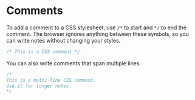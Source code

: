 # Comments

To add a comment to a CSS stylesheet, use `/*` to start and `*/` to end the comment. The browser ignores anything between these symbols, so you can write notes without changing your styles.

```c
/* This is a CSS comment */
```

You can also write comments that span multiple lines.

```c
/*
This is a multi-line CSS comment.
Use it for longer notes.
*/
```
